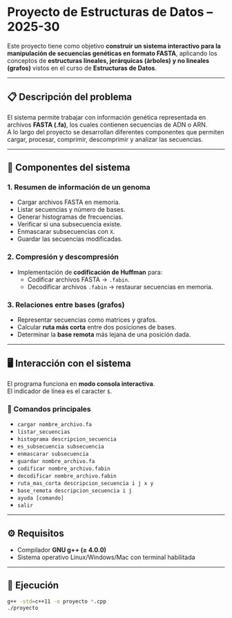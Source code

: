 # Proyecto de Estructuras de Datos – 2025-30

Este proyecto tiene como objetivo **construir un sistema interactivo para la manipulación de secuencias genéticas en formato FASTA**, aplicando los conceptos de **estructuras lineales, jerárquicas (árboles) y no lineales (grafos)** vistos en el curso de **Estructuras de Datos**.

---

## 📋 Descripción del problema

El sistema permite trabajar con información genética representada en archivos **FASTA (.fa)**, los cuales contienen secuencias de ADN o ARN.  
A lo largo del proyecto se desarrollan diferentes componentes que permiten cargar, procesar, comprimir, descomprimir y analizar las secuencias.

---

## 🧩 Componentes del sistema

### 1. Resumen de información de un genoma
- Cargar archivos FASTA en memoria.  
- Listar secuencias y número de bases.  
- Generar histogramas de frecuencias.  
- Verificar si una subsecuencia existe.  
- Enmascarar subsecuencias con `X`.  
- Guardar las secuencias modificadas.  

### 2. Compresión y descompresión
- Implementación de **codificación de Huffman** para:
  - Codificar archivos FASTA → `.fabin`.  
  - Decodificar archivos `.fabin` → restaurar secuencias en memoria.  

### 3. Relaciones entre bases (grafos)
- Representar secuencias como matrices y grafos.  
- Calcular **ruta más corta** entre dos posiciones de bases.  
- Determinar la **base remota** más lejana de una posición dada.  

---

## 🖥️ Interacción con el sistema

El programa funciona en **modo consola interactiva**.  
El indicador de línea es el caracter `$`.  

### 🔑 Comandos principales
- `cargar nombre_archivo.fa`  
- `listar_secuencias`  
- `histograma descripcion_secuencia`  
- `es_subsecuencia subsecuencia`  
- `enmascarar subsecuencia`  
- `guardar nombre_archivo.fa`  
- `codificar nombre_archivo.fabin`  
- `decodificar nombre_archivo.fabin`  
- `ruta_mas_corta descripcion_secuencia i j x y`  
- `base_remota descripcion_secuencia i j`  
- `ayuda [comando]`  
- `salir`  

---

## ⚙️ Requisitos

- Compilador **GNU g++ (≥ 4.0.0)**  
- Sistema operativo Linux/Windows/Mac con terminal habilitada  

---

## 🚀 Ejecución

```bash
g++ -std=c++11 -o proyecto *.cpp
./proyecto

